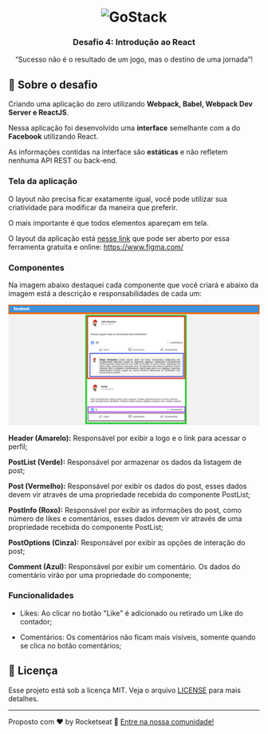 <h1 align="center">
    <img alt="GoStack" src="https://rocketseat-cdn.s3-sa-east-1.amazonaws.com/bootcamp-header.png" width="200px" />
</h1>

<h3 align="center">
  Desafio 4: Introdução ao React
</h3>

<p align="center">“Sucesso não é o resultado de um jogo, mas o destino de uma jornada”!</blockquote>

## :rocket: Sobre o desafio

Criando uma aplicação do zero utilizando **Webpack, Babel, Webpack Dev Server e ReactJS**.

Nessa aplicação foi desenvolvido uma **interface** semelhante com a do **Facebook** utilizando React.

As informações contidas na interface são **estáticas** e não refletem nenhuma API REST ou back-end.

### Tela da aplicação

O layout não precisa ficar exatamente igual, você pode utilizar sua criatividade para modificar da maneira que preferir.

O mais importante é que todos elementos apareçam em tela.

O layout da aplicação está [nesse link](.github/layout.sketch) que pode ser aberto por essa ferramenta gratuita e online: https://www.figma.com/

### Componentes

Na imagem abaixo destaquei cada componente que você criará e abaixo da imagem está a descrição e responsabilidades de cada um:

![Componentes](https://github.com/MateuVieira/bootcamp-gostack-desafio-04/blob/master/src/assets/frontend.png)

**Header (Amarelo):** Responsável por exibir a logo e o link para acessar o perfil;

**PostList (Verde):** Responsável por armazenar os dados da listagem de post;

**Post (Vermelho):** Responsável por exibir os dados do post, esses dados devem vir através de uma propriedade recebida do componente PostList;

**PostInfo (Roxo):** Responsável por exibir as informações do post, como número de likes e comentários, esses dados devem vir através de uma propriedade recebida do componente PostList;

**PostOptions (Cinza):** Responsável por exibir as opções de interação do post;

**Comment (Azul):** Responsável por exibir um comentário. Os dados do comentário virão por uma propriedade do componente; 

### Funcionalidades

- Likes: Ao clicar no botão "Like" é adicionado ou retirado um Like do contador;

- Comentários: Os comentários não ficam mais visíveis, somente quando se clica no botão comentários;

## :memo: Licença

Esse projeto está sob a licença MIT. Veja o arquivo [LICENSE](LICENSE.md) para mais detalhes.

---

Proposto com ♥ by Rocketseat :wave: [Entre na nossa comunidade!](https://discordapp.com/invite/gCRAFhc)
